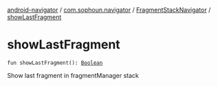 [android-navigator](../../index.md) / [com.sophoun.navigator](../index.md) / [FragmentStackNavigator](index.md) / [showLastFragment](./show-last-fragment.md)

# showLastFragment

`fun showLastFragment(): `[`Boolean`](https://kotlinlang.org/api/latest/jvm/stdlib/kotlin/-boolean/index.html)

Show last fragment in fragmentManager stack

